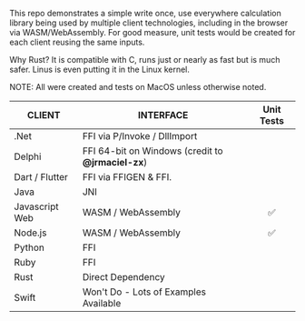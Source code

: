 This repo demonstrates a simple write once, use everywhere calculation library being used by multiple client technologies, including in the browser via WASM/WebAssembly. For good measure, unit tests would be created for each client reusing the same inputs.

Why Rust? It is compatible with C, runs just or nearly as fast but is much safer. Linus is even putting it in the Linux kernel.

NOTE: All were created and tests on MacOS unless otherwise noted.

| CLIENT         | INTERFACE                                          | Unit Tests |
|----------------|----------------------------------------------------|:---:|
| .Net           | FFI via P/Invoke / DllImport                       |  |
| Delphi         | FFI 64-bit on Windows (credit to **@jrmaciel-zx**) |  |
| Dart / Flutter | FFI via FFIGEN & FFI.                              |  |
| Java           | JNI                                                |  |
| Javascript Web | WASM / WebAssembly                                 | ✅ |
| Node.js        | WASM / WebAssembly                                 | ✅ |
| Python         | FFI                                                |  |
| Ruby           | FFI                                                |  |
| Rust           | Direct Dependency                                  |  |
| Swift          | Won't Do - Lots of Examples Available              |  |
